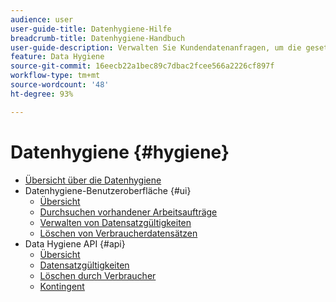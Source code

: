 ```yaml
---
audience: user
user-guide-title: Datenhygiene-Hilfe
breadcrumb-title: Datenhygiene-Handbuch
user-guide-description: Verwalten Sie Kundendatenanfragen, um die gesetzlichen Datenschutzbestimmungen wie die DSGVO und den CCPA einzuhalten.
feature: Data Hygiene
source-git-commit: 16eecb22a1bec89c7dbac2fcee566a2226cf897f
workflow-type: tm+mt
source-wordcount: '48'
ht-degree: 93%

---
```



# Datenhygiene {#hygiene}

* [Übersicht über die Datenhygiene](./home.md)
* Datenhygiene-Benutzeroberfläche {#ui}
   * [Übersicht](./ui/overview.md)
   * [Durchsuchen vorhandener Arbeitsaufträge](./ui/browse.md)
   * [Verwalten von Datensatzgültigkeiten](./ui/dataset-expiration.md)
   * [Löschen von Verbraucherdatensätzen](./ui/delete-consumer.md)
* Data Hygiene API {#api}
   * [Übersicht](./api/overview.md)
   * [Datensatzgültigkeiten](./api/dataset-expiration.md)
   * [Löschen durch Verbraucher](./api/workorder.md)
   * [Kontingent](./api/quota.md)

